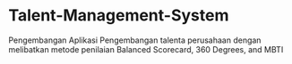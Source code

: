 # Talent-Management-System
Pengembangan Aplikasi Pengembangan talenta perusahaan dengan melibatkan metode penilaian Balanced Scorecard, 360 Degrees, and MBTI
